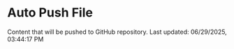 # Auto Push File

Content that will be pushed to GitHub repository.
Last updated: 06/29/2025, 03:44:17 PM